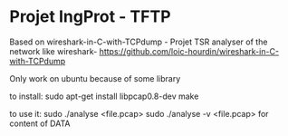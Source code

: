 # Projet IngProt - TFTP

Based on wireshark-in-C-with-TCPdump - Projet TSR analyser of the network like wireshark- https://github.com/loic-hourdin/wireshark-in-C-with-TCPdump

Only work on ubuntu because of some library

to install:
    sudo apt-get install libpcap0.8-dev
    make

to use it:
    sudo ./analyse <file.pcap>
    sudo ./analyse -v <file.pcap> for content of DATA

